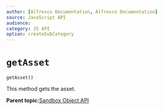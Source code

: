 ```yaml
---
author: [Alfresco Documentation, Alfresco Documentation]
source: JavaScript API
audience: 
category: JS API
option: createSubCategory
---
```


# ``getAsset``

``getAsset()``

This method gets the asset.

**Parent topic:**[Sandbox Object API](../references/API-JS-Sandbox-Object.md)

